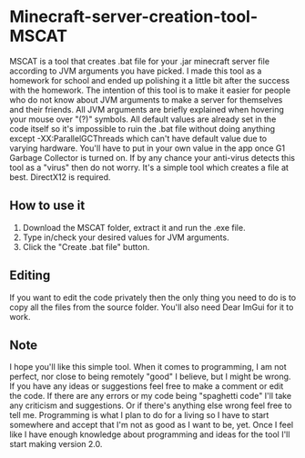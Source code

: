 # Minecraft-server-creation-tool-MSCAT
MSCAT is a tool that creates .bat file for your .jar minecraft server file according to JVM arguments you have picked. I made this tool as a homework for school and ended up polishing it a little bit after the success with the homework. The intention of this tool is to make it easier for people who do not know about JVM arguments to make a server for themselves and their friends. All JVM arguments are briefly explained when hovering your mouse over "(?)" symbols. All default values are already set in the code itself so it's impossible to ruin the .bat file without doing anything except -XX:ParallelGCThreads which can't have default value due to varying hardware. You'll have to put in your own value in the app once G1 Garbage Collector is turned on. If by any chance your anti-virus detects this tool as a "virus" then do not worry. It's a simple tool which creates a file at best. DirectX12 is required.

## How to use it
1. Download the MSCAT folder, extract it and run the .exe file. 
2. Type in/check your desired values for JVM arguments.
3. Click the "Create .bat file" button.

## Editing
If you want to edit the code privately then the only thing you need to do is to copy all the files from the source folder. You'll also need Dear ImGui for it to work.

## Note
I hope you'll like this simple tool. When it comes to programming, I am not perfect, nor close to being remotely "good" I believe, but I might be wrong. If you have any ideas or suggestions feel free to make a comment or edit the code. If there are any errors or my code being "spaghetti code" I'll take any criticism and suggestions. Or if there's anything else wrong feel free to tell me. Programming is what I plan to do for a living so I have to start somewhere and accept that I'm not as good as I want to be, yet. Once I feel like I have enough knowledge about programming and ideas for the tool I'll start making version 2.0.

